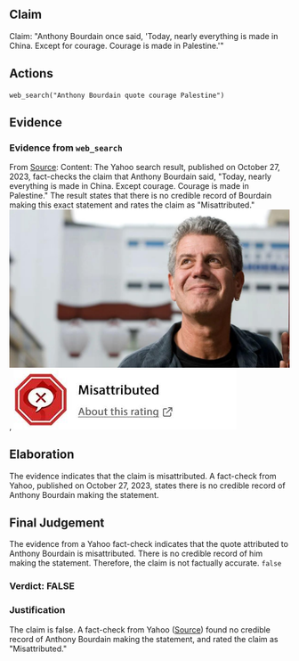 ## Claim
Claim: "Anthony Bourdain once said, 'Today, nearly everything is made in China. Except for courage. Courage is made in Palestine.'"

## Actions
```
web_search("Anthony Bourdain quote courage Palestine")
```

## Evidence
### Evidence from `web_search`
From [Source](https://www.yahoo.com/entertainment/fact-check-anthony-bourdain-once-140000174.html): 
Content: The Yahoo search result, published on October 27, 2023, fact-checks the claim that Anthony Bourdain said, "Today, nearly everything is made in China. Except courage. Courage is made in Palestine." The result states that there is no credible record of Bourdain making this exact statement and rates the claim as "Misattributed." ![image 5151](media/2025-08-23_01-33-1755912783-802360.jpg), ![image 5152](media/2025-08-23_01-33-1755912783-990171.jpg)


## Elaboration
The evidence indicates that the claim is misattributed. A fact-check from Yahoo, published on October 27, 2023, states there is no credible record of Anthony Bourdain making the statement.


## Final Judgement
The evidence from a Yahoo fact-check indicates that the quote attributed to Anthony Bourdain is misattributed. There is no credible record of him making the statement. Therefore, the claim is not factually accurate. `false`


### Verdict: FALSE

### Justification
The claim is false. A fact-check from Yahoo ([Source](https://www.yahoo.com/entertainment/fact-check-anthony-bourdain-once-140000174.html)) found no credible record of Anthony Bourdain making the statement, and rated the claim as "Misattributed."
